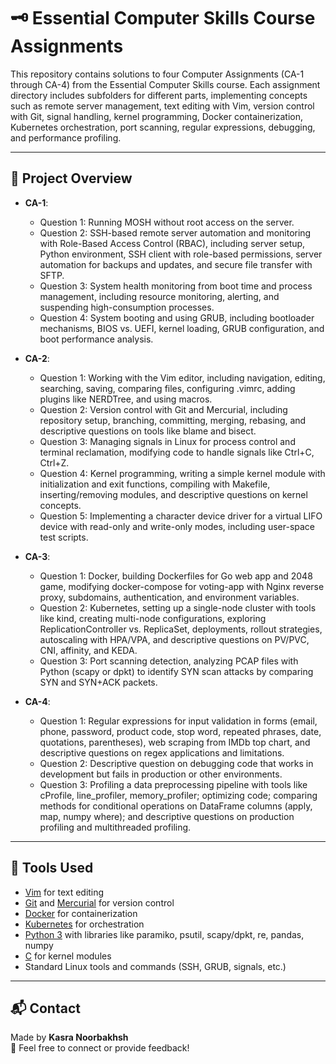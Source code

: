 # 🗝️ Essential Computer Skills Course Assignments

This repository contains solutions to four Computer Assignments (CA-1 through CA-4) from the Essential Computer Skills course. Each assignment directory includes subfolders for different parts, implementing concepts such as remote server management, text editing with Vim, version control with Git, signal handling, kernel programming, Docker containerization, Kubernetes orchestration, port scanning, regular expressions, debugging, and performance profiling.

---

## 📌 Project Overview

- **CA-1**:
  - Question 1: Running MOSH without root access on the server.
  - Question 2: SSH-based remote server automation and monitoring with Role-Based Access Control (RBAC), including server setup, Python environment, SSH client with role-based permissions, server automation for backups and updates, and secure file transfer with SFTP.
  - Question 3: System health monitoring from boot time and process management, including resource monitoring, alerting, and suspending high-consumption processes.
  - Question 4: System booting and using GRUB, including bootloader mechanisms, BIOS vs. UEFI, kernel loading, GRUB configuration, and boot performance analysis.

- **CA-2**:
  - Question 1: Working with the Vim editor, including navigation, editing, searching, saving, comparing files, configuring .vimrc, adding plugins like NERDTree, and using macros.
  - Question 2: Version control with Git and Mercurial, including repository setup, branching, committing, merging, rebasing, and descriptive questions on tools like blame and bisect.
  - Question 3: Managing signals in Linux for process control and terminal reclamation, modifying code to handle signals like Ctrl+C, Ctrl+Z.
  - Question 4: Kernel programming, writing a simple kernel module with initialization and exit functions, compiling with Makefile, inserting/removing modules, and descriptive questions on kernel concepts.
  - Question 5: Implementing a character device driver for a virtual LIFO device with read-only and write-only modes, including user-space test scripts.

- **CA-3**:
  - Question 1: Docker, building Dockerfiles for Go web app and 2048 game, modifying docker-compose for voting-app with Nginx reverse proxy, subdomains, authentication, and environment variables.
  - Question 2: Kubernetes, setting up a single-node cluster with tools like kind, creating multi-node configurations, exploring ReplicationController vs. ReplicaSet, deployments, rollout strategies, autoscaling with HPA/VPA, and descriptive questions on PV/PVC, CNI, affinity, and KEDA.
  - Question 3: Port scanning detection, analyzing PCAP files with Python (scapy or dpkt) to identify SYN scan attacks by comparing SYN and SYN+ACK packets.

- **CA-4**:
  - Question 1: Regular expressions for input validation in forms (email, phone, password, product code, stop word, repeated phrases, date, quotations, parentheses), web scraping from IMDb top chart, and descriptive questions on regex applications and limitations.
  - Question 2: Descriptive question on debugging code that works in development but fails in production or other environments.
  - Question 3: Profiling a data preprocessing pipeline with tools like cProfile, line_profiler, memory_profiler; optimizing code; comparing methods for conditional operations on DataFrame columns (apply, map, numpy where); and descriptive questions on production profiling and multithreaded profiling.

---

## 🧰 Tools Used

- [Vim](https://www.vim.org/) for text editing
- [Git](https://git-scm.com/) and [Mercurial](https://www.mercurial-scm.org/) for version control
- [Docker](https://www.docker.com/) for containerization
- [Kubernetes](https://kubernetes.io/) for orchestration
- [Python 3](https://www.python.org/) with libraries like paramiko, psutil, scapy/dpkt, re, pandas, numpy
- [C](https://en.wikipedia.org/wiki/C_(programming_language)) for kernel modules
- Standard Linux tools and commands (SSH, GRUB, signals, etc.)

---

## 📬 Contact

Made by **Kasra Noorbakhsh**  
📧 Feel free to connect or provide feedback!
